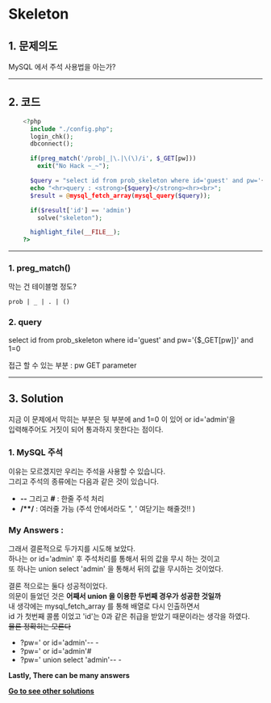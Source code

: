 # **Skeleton**
## 1. 문제의도
MySQL 에서 주석 사용법을 아는가?

----
## 2. 코드
```php
    <?php
      include "./config.php";
      login_chk();
      dbconnect();

      if(preg_match('/prob|_|\.|\(\)/i', $_GET[pw]))
        exit("No Hack ~_~");

      $query = "select id from prob_skeleton where id='guest' and pw='{$_GET[pw]}' and 1=0";
      echo "<hr>query : <strong>{$query}</strong><hr><br>";
      $result = @mysql_fetch_array(mysql_query($query));

      if($result['id'] == 'admin')
        solve("skeleton");

      highlight_file(__FILE__);
    ?>
```
----
### 1. preg_match()
막는 건 테이블명 정도?

    prob | _ | . | ()

### 2. query

   select id from prob_skeleton where id='guest' and pw='{$_GET[pw]}' and 1=0

접근 할 수 있는 부분 : pw GET parameter  

----
## 3. Solution

지금 이 문제에서 막히는 부분은 뒷 부분에 and 1=0 이 있어 or id='admin'을  
입력해주어도 거짓이 되어 통과하지 못한다는 점이다.

### 1. MySQL 주석

이유는 모르겠지만 우리는 주석을 사용할 수 있습니다.  
그리고 주석의 종류에는 다음과 같은 것이 있습니다.

+ **--** 그리고 **#** : 한줄 주석 처리
+ __/**/__ : 여러줄 가능 (주석 안에서라도 ", ' 여닫기는 해줄것!! )

### My Answers :

그래서 결론적으로 두가지를 시도해 보았다.  
하나는 or id='admin' 후 주석처리를 통해서 뒤의 값을 무시 하는 것이고  
또 하나는 union select 'admin' 을 통해서 뒤의 값을 무시하는 것이었다.

결론 적으로는 둘다 성공적이었다.  
의문이 들었던 것은 **어째서 union 을 이용한 두번째 경우가 성공한 것일까**  
내 생각에는 mysql_fetch_array 를 통해 배열로 다시 인출하면서  
id 가 첫번째 콜롬 이었고 'id'는 0과 같은 취급을 받았기 때문이라는 생각을 하였다.  
<del>물론 정확히는 모른다</del>

+ ?pw=' or id='admin'-- -
+ ?pw=' or id='admin'#
+ ?pw=' union select 'admin'-- -

**Lastly, There can be many answers**

**[Go to see other solutions](https://github.com/moreal/WriteUp/blob/master/Wargame/Lord%20of%20SQL%20Injection/00.%20ReadMe.m)**

